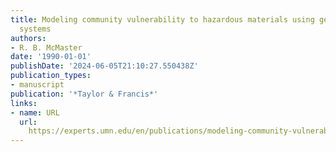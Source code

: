 ```yaml
---
title: Modeling community vulnerability to hazardous materials using geographic information
  systems
authors:
- R. B. McMaster
date: '1990-01-01'
publishDate: '2024-06-05T21:10:27.550438Z'
publication_types:
- manuscript
publication: '*Taylor & Francis*'
links:
- name: URL
  url: 
    https://experts.umn.edu/en/publications/modeling-community-vulnerability-to-hazardous-materials-using-geo-2
---
```

